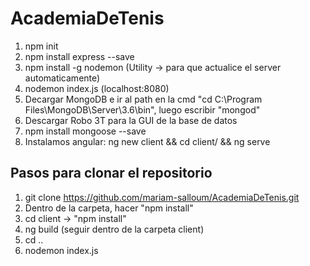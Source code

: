 # AcademiaDeTenis

 1. npm init
 2. npm install express --save
 3. npm install -g nodemon (Utility -> para que actualice el server automaticamente)
 4. nodemon index.js (localhost:8080)
 5. Decargar MongoDB e ir al path en la cmd "cd C:\Program Files\MongoDB\Server\3.6\bin", luego escribir "mongod"
 6. Descargar Robo 3T para la GUI de la base de datos
 7. npm install mongoose --save
 8. Instalamos angular: ng new client && cd client/ && ng serve

## Pasos para clonar el repositorio

1. git clone https://github.com/mariam-salloum/AcademiaDeTenis.git
2. Dentro de la carpeta, hacer "npm install"
3. cd client -> "npm install"
4. ng build (seguir dentro de la carpeta client)
5. cd ..
6. nodemon index.js
